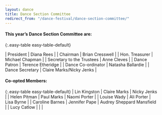 ```yaml
---
layout: dance
title: Dance Section Committee
redirect_from: "/dance-festival/dance-section-committee/"
---
```


#### This year&#8217;s Dance Section Committee are:

{:.easy-table easy-table-default}

| President                 | Diana Rees                |
| Chairman                  | Brian Cresswell           |
| Hon. Treasurer            | Michael Chapman           |
| Secretary to the Trustees | Anne Cleves               |
| Dance Patron              | Terence Etheridge         |
| Dance Co-ordinator        | Natasha Ballardie         |
| Dance Secretary           | Claire Marks/Nicky Jenks  |

#### Co-opted Members:

{:.easy-table easy-table-default}
| Lin Kingston              | Claire Marks              | Nicky Jenks               |
| Helen Pitman              | Paul Marks                | Naomi Porter              |
| Louise Wady               | Ali Porter                | Lisa Byrne                |
| Caroline Barnes           | Jennifer Pape             | Audrey Sheppard Mansfield |
| Lucy Catlow               |                           |                           |